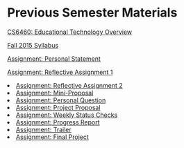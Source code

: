 # Previous Semester Materials

[CS6460: Educational Technology Overview](https://www.udacity.com/wiki/ud915)

[Fall 2015 Syllabus](https://www.udacity.com/wiki/ud915/Fall2015/)

[Assignment: Personal Statement](https://www.udacity.com/wiki/ud915/Fall2015/Personal_Statement)

[Assignment: Reflective Assignment 1](https://www.udacity.com/wiki/ud915/Fall2015/Assignment_1)

<li><a href="https://www.udacity.com/wiki/ud915/Fall2015/Assignment_2">Assignment: Reflective Assignment 2</a></li>

<li><a href="https://www.udacity.com/wiki/ud915/Fall2015/Mini-Proposal">Assignment: Mini-Proposal</a></li>

<li><a href="https://www.udacity.com/wiki/ud915/Fall2015/Personal_Question">Assignment: Personal Question</a></li>

<li><a href="https://www.udacity.com/wiki/ud915/Fall2015/Proposal">Assignment: Project Proposal</a></li>

<li><a href="https://www.udacity.com/wiki/ud915/Fall2015/Weekly_Status_Check">Assignment: Weekly Status Checks</a></li>

<li><a href="https://www.udacity.com/wiki/ud915/Fall2015/Progress_Report">Assignment: Progress Report</a></li>

<li><a href="https://www.udacity.com/wiki/ud915/Fall2015/Trailer">Assignment: Trailer</a></li>

<li><a href="https://www.udacity.com/wiki/ud915/Fall2015/Project">Assignment: Final Project</a></li>
